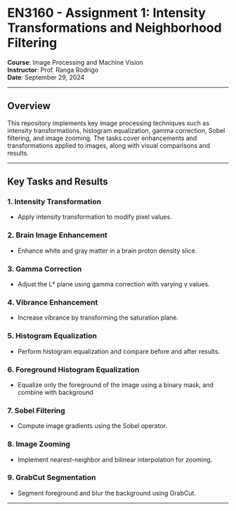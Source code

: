 # EN3160 - Assignment 1: Intensity Transformations and Neighborhood Filtering

**Course**: Image Processing and Machine Vision  
**Instructor**: Prof. Ranga Rodrigo  
**Date**: September 29, 2024

---

## Overview

This repository implements key image processing techniques such as intensity transformations, histogram equalization, gamma correction, Sobel filtering, and image zooming. The tasks cover enhancements and transformations applied to images, along with visual comparisons and results.

---

## Key Tasks and Results

### 1. Intensity Transformation
- Apply intensity transformation to modify pixel values.

### 2. Brain Image Enhancement
- Enhance white and gray matter in a brain proton density slice.

### 3. Gamma Correction
- Adjust the L* plane using gamma correction with varying γ values.

### 4. Vibrance Enhancement
- Increase vibrance by transforming the saturation plane.

### 5. Histogram Equalization
- Perform histogram equalization and compare before and after results.

### 6. Foreground Histogram Equalization
- Equalize only the foreground of the image using a binary mask, and combine with background

### 7. Sobel Filtering
- Compute image gradients using the Sobel operator.

### 8. Image Zooming
- Implement nearest-neighbor and bilinear interpolation for zooming.

### 9. GrabCut Segmentation
- Segment foreground and blur the background using GrabCut.



---


